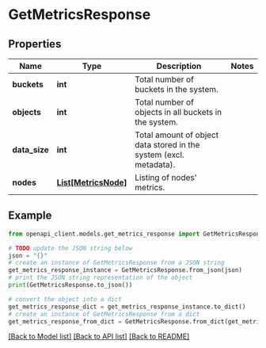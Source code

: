# GetMetricsResponse


## Properties

Name | Type | Description | Notes
------------ | ------------- | ------------- | -------------
**buckets** | **int** | Total number of buckets in the system. | 
**objects** | **int** | Total number of objects in all buckets in the system. | 
**data_size** | **int** | Total amount of object data stored in the system (excl. metadata). | 
**nodes** | [**List[MetricsNode]**](MetricsNode.md) | Listing of nodes&#39; metrics. | 

## Example

```python
from openapi_client.models.get_metrics_response import GetMetricsResponse

# TODO update the JSON string below
json = "{}"
# create an instance of GetMetricsResponse from a JSON string
get_metrics_response_instance = GetMetricsResponse.from_json(json)
# print the JSON string representation of the object
print(GetMetricsResponse.to_json())

# convert the object into a dict
get_metrics_response_dict = get_metrics_response_instance.to_dict()
# create an instance of GetMetricsResponse from a dict
get_metrics_response_from_dict = GetMetricsResponse.from_dict(get_metrics_response_dict)
```
[[Back to Model list]](../README.md#documentation-for-models) [[Back to API list]](../README.md#documentation-for-api-endpoints) [[Back to README]](../README.md)


